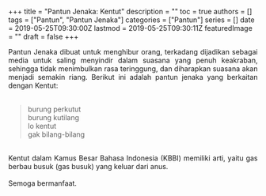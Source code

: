 +++
title = "Pantun Jenaka: Kentut"
description = ""
toc = true
authors = []
tags = ["Pantun", "Pantun Jenaka"]
categories = ["Pantun"]
series = []
date = 2019-05-25T09:30:00Z
lastmod = 2019-05-25T09:30:11Z
featuredImage = ""
draft = false
+++

<div style="text-align: justify;">Pantun Jenaka dibuat untuk menghibur orang, terkadang dijadikan sebagai media untuk saling menyindir dalam suasana yang penuh keakraban, sehingga tidak menimbulkan rasa teringgung, dan diharapkan suasana akan menjadi semakin riang. Berikut ini adalah pantun jenaka yang berkaitan dengan Kentut:<br /><br />
<blockquote class="tr_bq">burung perkutut<br />burung kutilang<br />lo kentut<br />gak bilang-bilang</blockquote><br />
Kentut dalam Kamus Besar Bahasa Indonesia (KBBI) memiliki arti, yaitu gas berbau busuk (gas busuk) yang keluar dari anus.<br /><br />
Semoga bermanfaat.</div>
